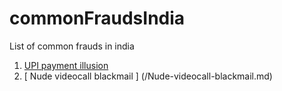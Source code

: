 # commonFraudsIndia
List of common frauds in india

1. [ UPI payment illusion ](/UPI-payment-illusion.md)
2. [ Nude videocall blackmail ] (/Nude-videocall-blackmail.md)
